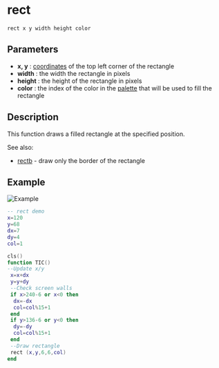 # rect

`rect x y width height color`

## Parameters
* **x, y** : [coordinates](coordinate) of the top left corner of the rectangle
* **width** : the width the rectangle in pixels
* **height** : the height of the rectangle in pixels
* **color** : the index of the color in the [palette](palette) that will be used to fill the rectangle

## Description

This function draws a filled rectangle at the specified position.

See also:

- [rectb](rectb) - draw only the border of the rectangle

## Example

![Example](https://imgur.com/CxKY5A2.gif)

``` lua
-- rect demo
x=120
y=68
dx=7
dy=4
col=1

cls()
function TIC()
--Update x/y
 x=x+dx
 y=y+dy
 --Check screen walls
 if x>240-6 or x<0 then
  dx=-dx
  col=col%15+1
 end
 if y>136-6 or y<0 then
  dy=-dy
  col=col%15+1
 end
 --Draw rectangle
 rect (x,y,6,6,col)
end
```